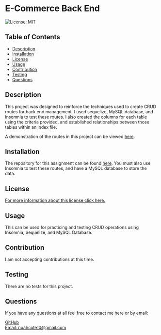 # E-Commerce Back End
[![License: MIT](https://img.shields.io/badge/License-MIT-yellow.svg)](https://opensource.org/licenses/MIT)
## Table of Contents
- [Description](#description)
- [Installation](#installation)
- [License](#license)
- [Usage](#usage)
- [Contribution](#contributing)
- [Testing](#tests)
- [Questions](#questions)
    
## Description <a name="description"></a>
This project was designed to reinforce the techniques used to create CRUD routes for back end management. I used sequelize, MySQL database, and insomnia to test these routes. I also created the columns for each table using the criteria provided, and established relationships between those tables within an index file.

A demonstration of the routes in this project can be viewed [here](https://watch.screencastify.com/v/12lx0IptomwtYnLTimQL).
## Installation <a name="installation"></a>
The repository for this assignment can be found [here](https://github.com/NoahCote10/ecommerce-back-end). You must also use Insomnia to test these routes, and have a MySQL database to store the data.
## License <a name="license"></a>
[For more information about this license click here.](https://choosealicense.com/licenses/mit/) 
## Usage <a name="usage"></a>
This can be used for practicing and testing CRUD operations using Insomnia, Sequelize, and MySQL Database.
## Contribution <a name="contributing"></a>
I am not accepting contributions at this time.
## Testing <a name="tests"></a>
There are no tests for this project.
## Questions <a name="questions"></a>
If you have any questions at all feel free to contact me here or by email:
  
[GitHub](https://github.com/noahcote10)   
[Email: noahcote10@gmail.com](mailto:noahcote10@gmail.com)
